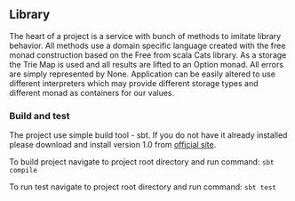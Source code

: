 ## Library

The heart of a project is a service with bunch of methods to imitate 
library behavior. All methods use a domain specific language
created with the free monad construction based on the Free from scala Cats
library. As a storage the Trie Map is used and all results are lifted to an Option
monad. All errors are simply represented by None. Application
can be easily altered to use different interpreters which may provide
different storage types and different monad as containers for our values.  

### Build and test

The project use simple build tool - sbt. If you do not have it already
installed please download and install version 1.0 from [official site](https://www.scala-sbt.org/1.x/docs/Setup.html).

To build project navigate to project root directory and run command: 
`sbt compile`

To run test navigate to project root directory and run command: `sbt test` 